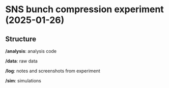 # SNS bunch compression experiment (2025-01-26)

## Structure

**/analysis**: analysis code

**/data**: raw data

**/log**: notes and screenshots from experiment

**/sim**: simulations